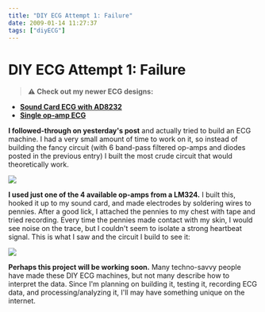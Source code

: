```yaml
---
title: "DIY ECG Attempt 1: Failure"
date: 2009-01-14 11:27:37
tags: ["diyECG"]
---
```


# DIY ECG Attempt 1: Failure

> **⚠️ Check out my newer ECG designs:** 
* [**Sound Card ECG with AD8232**](https://swharden.com/blog/2019-03-15-sound-card-ecg-with-ad8232/)
* [**Single op-amp ECG**](https://swharden.com/blog/2016-08-08-diy-ecg-with-1-op-amp/)

__I followed-through on yesterday's post__ and actually tried to build an ECG machine. I had a very small amount of time to work on it, so instead of building the fancy circuit (with 6 band-pass filtered op-amps and diodes posted in the previous entry) I built the most crude circuit that would theoretically work.

<div class="text-center img-border">

![](https://swharden.com/static/2009/01/14/opampecg.gif)

</div>

__I used just one of the 4 available op-amps from a LM324.__ I built this, hooked it up to my sound card, and made electrodes by soldering wires to pennies. After a good lick, I attached the pennies to my chest with tape and tried recording. Every time the pennies made contact with my skin, I would see noise on the trace, but I couldn't seem to isolate a strong heartbeat signal. This is what I saw and the circuit I build to see it:

<div class="text-center img-border">

![](https://swharden.com/static/2009/01/14/noise.png)

</div>

__Perhaps this project will be working soon.__ Many techno-savvy people have made these DIY ECG machines, but not many describe how to interpret the data. Since I'm planning on building it, testing it, recording ECG data, and processing/analyzing it, I'll may have something unique on the internet.

